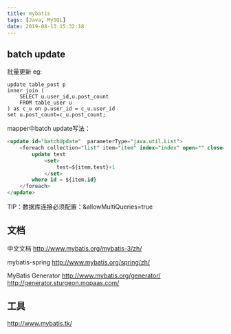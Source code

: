```yaml
---
title: mybatis
tags: [Java, MySQL]
date: 2019-08-13 15:32:18
---
```


## batch update
批量更新
eg:
```
update table_post p
inner join (
    SELECT u.user_id,u.post_count
    FROM table_user u
) as c_u on p.user_id = c_u.user_id
set u.post_count=c_u.post_count;
```

mapper中batch update写法：
```sql
<update id="batchUpdate"  parameterType="java.util.List">
    <foreach collection="list" item="item" index="index" open="" close="" separator=";">
        update test
            <set>
                test=${item.test}+1
            </set>
        where id = ${item.id}
    </foreach>
</update>
```
TIP：数据库连接必须配置：&allowMultiQueries=true

## 文档
中文文档
http://www.mybatis.org/mybatis-3/zh/

mybatis-spring
http://www.mybatis.org/spring/zh/

MyBatis Generator
http://www.mybatis.org/generator/
http://generator.sturgeon.mopaas.com/

## 工具
http://www.mybatis.tk/

